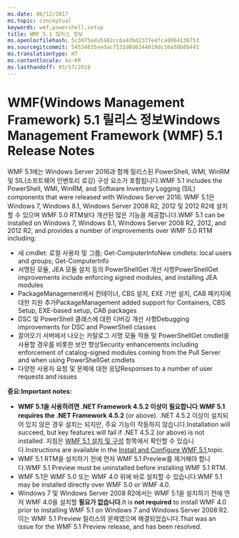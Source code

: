 ```yaml
---
ms.date: 06/12/2017
ms.topic: conceptual
keywords: wmf,powershell,setup
title: WMF 5.1 릴리스 정보
ms.openlocfilehash: 5c3075eda5482cc6a43bd237fe4fca0064136753
ms.sourcegitcommit: 54534635eedacf531d8d6344019dc16a50b8b441
ms.translationtype: HT
ms.contentlocale: ko-KR
ms.lasthandoff: 05/17/2018
---
```

# <a name="windows-management-framework-wmf-51-release-notes"></a><span data-ttu-id="eb464-103">WMF(Windows Management Framework) 5.1 릴리스 정보</span><span class="sxs-lookup"><span data-stu-id="eb464-103">Windows Management Framework (WMF) 5.1 Release Notes</span></span> #

<span data-ttu-id="eb464-104">WMF 5.1에는 Windows Server 2016과 함께 릴리스된 PowerShell, WMI, WinRM 및 SIL(소프트웨어 인벤토리 로깅) 구성 요소가 포함됩니다.</span><span class="sxs-lookup"><span data-stu-id="eb464-104">WMF 5.1 includes the PowerShell, WMI, WinRM, and Software Inventory Logging (SIL) components that were released with Windows Server 2016.</span></span>
<span data-ttu-id="eb464-105">WMF 5.1은 Windows 7, Windows 8.1, Windows Server 2008 R2, 2012 및 2012 R2에 설치할 수 있으며 WMF 5.0 RTM보다 개선된 많은 기능을 제공합니다.</span><span class="sxs-lookup"><span data-stu-id="eb464-105">WMF 5.1 can be installed on Windows 7, Windows 8.1, Windows Server 2008 R2, 2012, and 2012 R2, and provides a number of improvements over WMF 5.0 RTM including:</span></span>

- <span data-ttu-id="eb464-106">새 cmdlet: 로컬 사용자 및 그룹; Get-ComputerInfo</span><span class="sxs-lookup"><span data-stu-id="eb464-106">New cmdlets: local users and groups; Get-ComputerInfo</span></span>
- <span data-ttu-id="eb464-107">서명된 모듈, JEA 모듈 설치 등의 PowerShellGet 개선 사항</span><span class="sxs-lookup"><span data-stu-id="eb464-107">PowerShellGet improvements include enforcing signed modules, and installing JEA modules</span></span>
- <span data-ttu-id="eb464-108">PackageManagement에서 컨테이너, CBS 설치, EXE 기반 설치, CAB 패키지에 대한 지원 추가</span><span class="sxs-lookup"><span data-stu-id="eb464-108">PackageManagement added support for Containers, CBS Setup, EXE-based setup, CAB packages</span></span>
- <span data-ttu-id="eb464-109">DSC 및 PowerShell 클래스에 대한 디버깅 개선 사항</span><span class="sxs-lookup"><span data-stu-id="eb464-109">Debugging improvements for DSC and PowerShell classes</span></span>
- <span data-ttu-id="eb464-110">끌어오기 서버에서 나오는 카탈로그 서명 모듈 적용 및 PowerShellGet cmdlet을 사용할 경우를 비롯한 보안 향상</span><span class="sxs-lookup"><span data-stu-id="eb464-110">Security enhancements including enforcement of catalog-signed modules coming from the Pull Server and when using PowerShellGet cmdlets</span></span>
- <span data-ttu-id="eb464-111">다양한 사용자 요청 및 문제에 대한 응답</span><span class="sxs-lookup"><span data-stu-id="eb464-111">Responses to a number of user requests and issues</span></span>

<span data-ttu-id="eb464-112">**중요:**</span><span class="sxs-lookup"><span data-stu-id="eb464-112">**Important notes:**</span></span>

- <span data-ttu-id="eb464-113">**WMF 5.1을 사용하려면 .NET Framework 4.5.2 이상이 필요합니다**.</span><span class="sxs-lookup"><span data-stu-id="eb464-113">**WMF 5.1 requires the .NET Framework 4.5.2** (or above).</span></span> <span data-ttu-id="eb464-114">.NET 4.5.2 이상이 설치되어 있지 않은 경우 설치는 되지만, 주요 기능이 작동하지 않습니다.</span><span class="sxs-lookup"><span data-stu-id="eb464-114">Installation will succeed, but key features will fail if .NET 4.5.2 (or above) is not installed.</span></span> <span data-ttu-id="eb464-115">지침은 [WMF 5.1 설치 및 구성](https://msdn.microsoft.com/powershell/wmf/5.1/install-configure) 항목에서 확인할 수 있습니다.</span><span class="sxs-lookup"><span data-stu-id="eb464-115">Instructions are available in the [Install and Configure WMF 5.1 ](https://msdn.microsoft.com/powershell/wmf/5.1/install-configure) topic.</span></span>
- <span data-ttu-id="eb464-116">WMF 5.1 RTM을 설치하기 전에 먼저 WMF 5.1 Preview를 제거해야 합니다.</span><span class="sxs-lookup"><span data-stu-id="eb464-116">WMF 5.1 Preview must be uninstalled before installing WMF 5.1 RTM.</span></span>
- <span data-ttu-id="eb464-117">WMF 5.1은 WMF 5.0 또는 WMF 4.0 위에 바로 설치할 수 있습니다.</span><span class="sxs-lookup"><span data-stu-id="eb464-117">WMF 5.1 may be installed directly over WMF 5.0 or WMF 4.0.</span></span>
- <span data-ttu-id="eb464-118">Windows 7 및 Windows Server 2008 R2에서는 WMF 5.1을 설치하기 전에 먼저 WMF 4.0을 설치할 __필요가 없습니다__.</span><span class="sxs-lookup"><span data-stu-id="eb464-118">It is __not required__ to install WMF 4.0 prior to installing WMF 5.1 on Windows 7 and Windows Server 2008 R2.</span></span> <span data-ttu-id="eb464-119">이는 WMF 5.1 Preview 릴리스의 문제였으며 해결되었습니다.</span><span class="sxs-lookup"><span data-stu-id="eb464-119">That was an issue for the WMF 5.1 Preview release, and has been resolved.</span></span>
